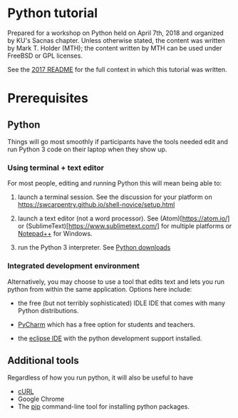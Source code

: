 # Python tutorial
Prepared for a workshop on Python held on April 7th, 2018 and organized by KU's Sacnas chapter.
Unless otherwise stated, the content was written by Mark T. Holder (MTH);
the content written by MTH can be used under FreeBSD or GPL licenses.

See the [2017 README](https://github.com/mtholder/intro-python-phylogenetics/blob/master/2017-README.md) for
the full context in which this tutorial was written.

# Prerequisites

## Python
Things will go most smoothly if participants have the tools needed edit and run Python 3 code on their
laptop when they show up.

### Using terminal + text editor
For most people, editing and running Python this will mean being able to:

  1. launch a terminal session. See the discussion for your platform on https://swcarpentry.github.io/shell-novice/setup.html

  2. launch a text editor (not a word processor). See (Atom)[https://atom.io/] or (SublimeText)[https://www.sublimetext.com/] for multiple platforms or [Notepad++](https://notepad-plus-plus.org/) for Windows.

  3. run the Python 3 interpreter. See [Python downloads](https://www.python.org/downloads/)

### Integrated development environment
Alternatively, you may choose to use a tool that edits text and lets you run python from within the same application.
Options here include:

  * the free (but not terribly sophisticated) IDLE IDE that comes with many Python distributions.

  * [PyCharm](https://www.jetbrains.com/pycharm/) which has a free option for students and teachers.

  * the [eclipse IDE](https://www.eclipse.org/ide/) with the python development support installed.


## Additional tools

Regardless of how you run python, it will also be useful to have
  * [cURL](https://curl.haxx.se/download.html)
  * Google Chrome
  * The [pip](https://pypi.python.org/pypi/pip) command-line tool for installing python packages.
